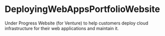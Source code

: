 # DeployingWebAppsPortfolioWebsite

Under Progress Website (for Venture) to help customers deploy cloud infrastructure for their web applications and maintain it.
